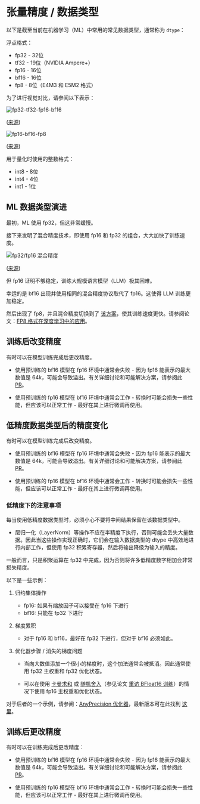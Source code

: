 # 张量精度 / 数据类型

以下是截至当前在机器学习（ML）中常用的常见数据类型，通常称为 `dtype`：

浮点格式：
- fp32 - 32位
- tf32 - 19位（NVIDIA Ampere+）
- fp16 - 16位
- bf16 - 16位
- fp8 - 8位（E4M3 和 E5M2 格式）

为了进行视觉对比，请参阅以下表示：

![fp32-tf32-fp16-bf16](images/fp32-tf32-fp16-bf16.png)

([来源](https://developer.nvidia.com/blog/accelerating-ai-training-with-tf32-tensor-cores/))

![fp16-bf16-fp8](images/fp16-bf16-fp8.png)

([来源](https://docs.nvidia.com/deeplearning/transformer-engine/user-guide/examples/fp8_primer.html))

用于量化时使用的整数格式：

- int8 - 8位
- int4 - 4位
- int1 - 1位

## ML 数据类型演进

最初，ML 使用 fp32，但这非常缓慢。

接下来发明了混合精度技术，即使用 fp16 和 fp32 的组合，大大加快了训练速度。

![fp32/fp16 混合精度](images/mixed-precision-fp16.png)

([来源](https://developer.nvidia.com/blog/video-mixed-precision-techniques-tensor-cores-deep-learning/))

但 fp16 证明不够稳定，训练大规模语言模型（LLM）极其困难。

幸运的是 bf16 出现并使用相同的混合精度协议取代了 fp16。这使得 LLM 训练更加稳定。

然后出现了 fp8，并且混合精度切换到了 [该方案](https://docs.nvidia.com/deeplearning/transformer-engine/user-guide/examples/fp8_primer.html)，使其训练速度更快。请参阅论文：[FP8 格式在深度学习中的应用](https://arxiv.org/abs/2305.16479)。

## 训练后改变精度

有时可以在模型训练完成后更改精度。

- 使用预训练的 bf16 模型在 fp16 环境中通常会失败 - 因为 fp16 能表示的最大数值是 64k，可能会导致溢出。有关详细讨论和可能解决方案，请参阅此 [PR](https://github.com/huggingface/transformers/pull/10956)。

- 使用预训练的 fp16 模型在 bf16 环境中通常会工作 - 转换时可能会损失一些性能，但应该可以正常工作 - 最好在其上进行微调再使用。

## 低精度数据类型后的精度变化

有时可以在模型训练完成后改变精度。

- 使用预训练的 bf16 模型在 fp16 环境中通常会失败 - 因为 fp16 能表示的最大数值是 64k，可能会导致溢出。有关详细讨论和可能解决方案，请参阅此 [PR](https://github.com/huggingface/transformers/pull/10956)。

- 使用预训练的 fp16 模型在 bf16 环境中通常会工作 - 转换时可能会损失一些性能，但应该可以正常工作 - 最好在其上进行微调再使用。


### 低精度下的注意事项

每当使用低精度数据类型时，必须小心不要将中间结果保留在该数据类型中。

- 层归一化（LayerNorm）等操作不应在半精度下执行，否则可能会丢失大量数据。因此当这些操作实现正确时，它们会在输入数据类型的 dtype 中高效地进行内部工作，但使用 fp32 积累寄存器，然后将输出降级为输入的精度。

一般而言，只是积聚运算在 fp32 中完成，因为否则将许多低精度数字相加会非常损失精度。

以下是一些示例：

1. 归约集体操作

   - fp16: 如果有缩放因子可以接受在 fp16 下进行
   - bf16: 只能在 fp32 下进行

2. 梯度累积

   - 对于 fp16 和 bf16，最好在 fp32 下进行，但对于 bf16 必须如此。

3. 优化器步骤 / 消失的梯度问题

   - 当向大数值添加一个很小的梯度时，这个加法通常会被抵消。因此通常使用 fp32 主权重和 fp32 优化状态。
   
   - 可以在使用 [卡曼求和](https://en.wikipedia.org/wiki/Kahan_summation_algorithm) 或 [随机舍入](https://en.wikipedia.org/wiki/Rounding)（参见论文 [重访 BFloat16 训练](https://arxiv.org/abs/2010.06192)）的情况下使用 fp16 主权重和优化状态。

对于后者的一个示例，请参阅：[AnyPrecision 优化器](https://github.com/pytorch/torchdistx/pull/52)，最新版本可在此找到 [这里](https://github.com/facebookresearch/multimodal/blob/6bf3779a064dc72cde48793521a5be151695fc62/torchmultimodal/modules/optimizers/anyprecision.py#L17)。

## 训练后更改精度

有时可以在训练完成后更改精度：

- 使用预训练的 bf16 模型在 fp16 环境中通常会失败 - 因为 fp16 能表示的最大数值是 64k，可能会导致溢出。有关详细讨论和可能解决方案，请参阅此 [PR](https://github.com/huggingface/transformers/pull/10956)。

- 使用预训练的 fp16 模型在 bf16 环境中通常会工作 - 转换时可能会损失一些性能，但应该可以正常工作 - 最好在其上进行微调再使用。